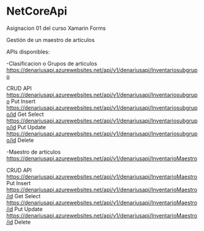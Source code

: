 # NetCoreApi
Asignacion 01 del curso Xamarin Forms

Gestión de un maestro de articulos 

APIs disponibles:

-Clasificacion o Grupos de articulos
https://denariusapi.azurewebsites.net/api/v1/denariusapi/Inventariosubgrupo

CRUD API
https://denariusapi.azurewebsites.net/api/v1/denariusapi/Inventariosubgrupo    Put Insert
https://denariusapi.azurewebsites.net/api/v1/denariusapi/Inventariosubgrupo/id Get Select
https://denariusapi.azurewebsites.net/api/v1/denariusapi/Inventariosubgrupo/id Put Update
https://denariusapi.azurewebsites.net/api/v1/denariusapi/Inventariosubgrupo/id Delete

-Maestro de articulos
https://denariusapi.azurewebsites.net/api/v1/denariusapi/InventarioMaestro

CRUD API
https://denariusapi.azurewebsites.net/api/v1/denariusapi/InventarioMaestro    Put Insert
https://denariusapi.azurewebsites.net/api/v1/denariusapi/InventarioMaestro/id Get Select
https://denariusapi.azurewebsites.net/api/v1/denariusapi/InventarioMaestro/id Put Update
https://denariusapi.azurewebsites.net/api/v1/denariusapi/InventarioMaestro/id Delete
